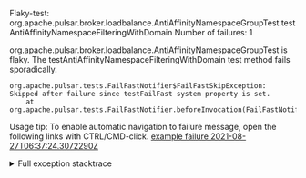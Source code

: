         
Flaky-test: org.apache.pulsar.broker.loadbalance.AntiAffinityNamespaceGroupTest.testAntiAffinityNamespaceFilteringWithDomain
Number of failures: 1

org.apache.pulsar.broker.loadbalance.AntiAffinityNamespaceGroupTest is flaky. The testAntiAffinityNamespaceFilteringWithDomain test method fails sporadically.

```
org.apache.pulsar.tests.FailFastNotifier$FailFastSkipException: Skipped after failure since testFailFast system property is set.
	at org.apache.pulsar.tests.FailFastNotifier.beforeInvocation(FailFastNotifier.java:88)

```

Usage tip: To enable automatic navigation to failure message, open the following links with CTRL/CMD-click.
[example failure 2021-08-27T06:37:24.3072290Z](https://github.com/apache/pulsar/runs/3440411059?check_suite_focus=true#step:9:487)


<details>
<summary>Full exception stacktrace</summary>
<code><pre>
org.apache.pulsar.tests.FailFastNotifier$FailFastSkipException: Skipped after failure since testFailFast system property is set.
	at org.apache.pulsar.tests.FailFastNotifier.beforeInvocation(FailFastNotifier.java:88)

</pre></code>
</details>

